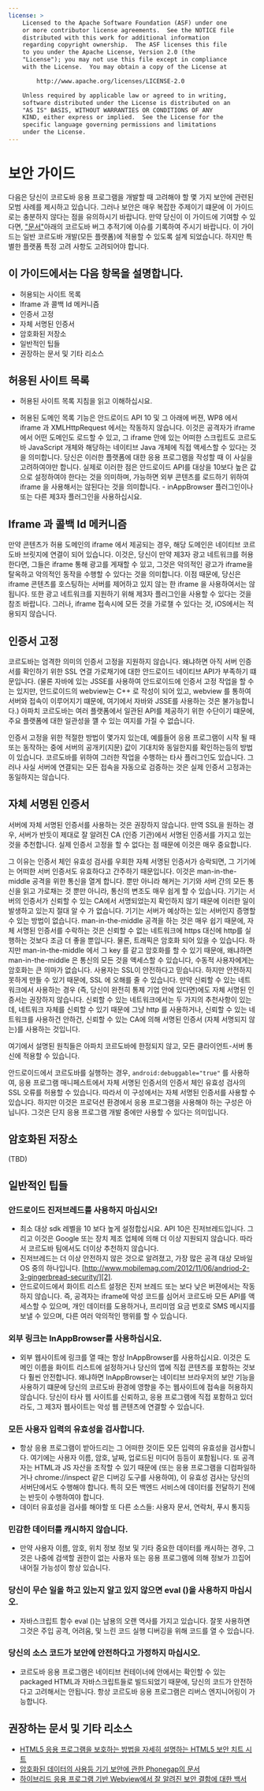 ```yaml
---
license: >
    Licensed to the Apache Software Foundation (ASF) under one
    or more contributor license agreements.  See the NOTICE file
    distributed with this work for additional information
    regarding copyright ownership.  The ASF licenses this file
    to you under the Apache License, Version 2.0 (the
    "License"); you may not use this file except in compliance
    with the License.  You may obtain a copy of the License at

        http://www.apache.org/licenses/LICENSE-2.0

    Unless required by applicable law or agreed to in writing,
    software distributed under the License is distributed on an
    "AS IS" BASIS, WITHOUT WARRANTIES OR CONDITIONS OF ANY
    KIND, either express or implied.  See the License for the
    specific language governing permissions and limitations
    under the License.
---
```


# 보안 가이드

다음은 당신이 코르도바 응용 프로그램을 개발할 때 고려해야 할 몇 가지 보안에 관련된 모범 사례를 제시하고 있습니다. 그러나 보안은 매우 복잡한 주제이기 떄문에 이 가이드로는 충분하지 않다는 점을 유의하시기 바랍니다. 만약 당신이 이 가이드에 기여할 수 있다면, ["문서"][1]아래의 코르도바 버그 추적기에 이슈를 기록하여 주시기 바랍니다. 이 가이드는 일반 코르도바 개발(모든 플랫폼)에 적용할 수 있도록 설계 되었습니다. 하지만 특별한 플랫폼 특정 고려 사항도 고려되어야 합니다.

 [1]: https://issues.apache.org/jira/browse/CB/component/12316407

## 이 가이드에서는 다음 항목을 설명합니다.

*   허용되는 사이트 목록
*   Iframe 과 콜백 Id 메커니즘
*   인증서 고정
*   자체 서명된 인증서
*   암호화된 저장소
*   일반적인 팁들
*   권장하는 문서 및 기타 리소스

## 허용된 사이트 목록

*   허용된 사이트 목록 지침을 읽고 이해하십시요.

*   허용된 도메인 목록 기능은 안드로이드 API 10 및 그 아래에 버젼, WP8 에서 iframe 과 XMLHttpRequest 에서는 작동하지 않습니다. 이것은 공격자가 iframe 에서 어떤 도메인도 로드할 수 있고, 그 iframe 안에 있는 어떠한 스크립트도 코르도바 JavaScript 개체와 해당하는 네이티브 Java 개체에 직접 액세스할 수 있다는 것을 의미합니다. 당신은 이러한 플랫폼에 대한 응용 프로그램을 작성할 때 이 사실을 고려하여야만 합니다. 실제로 이러한 점은 안드로이드 API를 대상을 10보다 높은 값으로 설정하여야 한다는 것을 의미하며, 가능하면 외부 콘텐츠를 로드하기 위하여 iframe 을 사용해서는 않된다는 것을 의미합니다. - inAppBrowser 플러그인이나 또는 다른 제3자 플러그인을 사용하십시요.

## Iframe 과 콜백 Id 메커니즘

만약 콘텐츠가 허용 도메인의 iframe 에서 제공되는 경우, 해당 도메인은 네이티브 코르도바 브릿지에 연결이 되어 있습니다. 이것은, 당신이 만약 제3자 광고 네트워크를 허용한다면, 그들은 iframe 통해 광고를 게재할 수 있고, 그것은 악의적인 광고가 iframe을 탈옥하고 악의적인 동작을 수행할 수 있다는 것을 의미합니다. 이점 때문에, 당신은 iframe 콘텐츠를 호스팅하는 서버를 제어하고 있지 않는 한 iframe 을 사용하여서는 않됩니다. 또한 광고 네트워크를 지원하기 위해 제3자 플러그인을 사용할 수 있다는 것을 참조 바랍니다. 그러나, iframe 접속시에 모든 것을 가로챌 수 있다는 것, iOS에서는 적용되지 않습니다.

## 인증서 고정

코르도바는 엄격한 의미의 인증서 고정을 지원하지 않습니다. 왜냐하면 아직 서버 인증서를 확인하기 위한 SSL 연결 가로채기에 대한 안드로이드 네이티브 API가 부족하기 떄문입니다. (물론 자바에 있는 JSSE를 사용하여 안드로이드에 인증서 고정 작업을 할 수는 있지만, 안드로이드의 webview는 C++ 로 작성이 되어 있고, webview 를 통하여 서버와 접속이 이루어지기 떄문에, 여기에서 자바와 JSSE를 사용하는 것은 불가능합니다.) 아파치 코르도바는 여러 플랫폼에서 일관된 API를 제공하기 위한 수단이기 떄문에, 주요 플랫폼에 대한 일관성을 꺨 수 있는 여지를 가질 수 없습니다.

인증서 고정을 위한 적절한 방법이 몇가지 있는데, 예를들어 응용 프로그램이 시작 될 때 또는 동작하는 중에 서버의 공개키(지문) 값이 기대치와 동일한지를 확인하는등의 방법이 있습니다. 코르도바를 위하여 그러한 작업을 수행하는 타사 플러그인도 있습니다. 그러나 사실 서버에 연결되는 모든 접속을 자동으로 검증하는 것은 실제 인증서 고정과는 동일하지는 않습니다.

## 자체 서명된 인증서

서버에 자체 서명된 인증서를 사용하는 것은 권장하지 않습니다. 만역 SSL을 원하는 경우, 서버가 반듯이 제대로 잘 알려진 CA (인증 기관)에서 서명된 인증서를 가지고 있는것을 추천합니다. 실제 인증서 고정을 할 수 없다는 점 때문에 이것은 매우 중요합니다.

그 이유는 인증서 체인 유효성 검사를 우회한 자체 서명된 인증서가 승락되면, 그 기기에는 어떠한 서버 인증서도 유효하다고 간주하기 때문입니다. 이것은 man-in-the-middle 공격을 위한 통신을 열게 합니다. 뿐만 아니라 해커는 기기와 서버 간의 모든 통신을 읽고 가로채는 것 뿐만 아니라, 통신의 변조도 매우 쉽게 할 수 있습니다. 기기는 서버의 인증서가 신뢰할 수 있는 CA에서 서명되었는지 확인하지 않기 때문에 이러한 일이 발생하고 있는지 절대 알 수 가 없습니다. 기기는 서버가 예상하는 있는 서버인지 증명할 수 있는 방법이 없습니다. man-in-the-middle 공격을 하는 것은 매우 쉽기 때문에, 자체 서명된 인증서를 수락하는 것은 신뢰할 수 없는 네트워크에 https 대신에 http를 실행하는 것보다 조금 더 좋을 뿐입니다. 물론, 트래픽은 암호화 되어 있을 수 있습니다. 하지만 man-in-the-middle 에서 그 key 를 같고 암호화를 할 수 있기 때문애, 왜냐하면 man-in-the-middle 은 통신의 모든 것을 액세스할 수 있습니다, 수동적 사용자에게는 암호화는 큰 의마가 없습니다. 사용자는 SSL이 안전하다고 믿습니다. 하지만 안전하지 못하게 만들 수 있기 때문에, SSL 에 오해를 줄 수 있습니다. 만약 신뢰할 수 있는 네트워크에서 사용하는 경우 (즉, 당신이 완전히 통제 기업 안에 있다면)에도 자체 서명된 인증서는 권장하지 않습니다. 신뢰할 수 있는 네트워크에서는 두 가지의 추천사항이 있는데, 네트워크 자체를 신뢰할 수 있기 때문에 그냥 http 를 사용하거나, 신뢰할 수 있는 네트워크를 사용하건 안하건, 신뢰할 수 있는 CA에 의해 서명된 인증서 (자체 서명되지 않는)를 사용하는 것입니다.

여기에서 설명된 원칙들은 아파치 코르도바에 한정되지 않고, 모든 클라이언트-서버 통신에 적용할 수 있습니다.

안드로이드에서 코르도바를 실행하는 경우, `android:debuggable="true"` 를 사용하여, 응용 프로그램 매니페스트에서 자체 서명된 인증서의 인증서 체인 유효성 검사의 SSL 오류를 허용할 수 있습니다. 따라서 이 구성에서는 자체 서명된 인증서를 사용할 수 있습니다. 하지만 이것은 프로덕션 환경에서 응용 프로그램을 사용해야 하는 구성은 아닙니다. 그것은 단지 응용 프로그램 개발 중에만 사용할 수 있다는 의미입니다.

## 암호화된 저장소

(TBD)

## 일반적인 팁들

### 안드로이드 진저브레드를 사용하지 마십시오!

*   최소 대상 sdk 레벨을 10 보다 높게 설정합십시요. API 10은 진저브레드입니다. 그리고 이것은 Google 또는 장치 제조 업체에 의해 더 이상 지원되지 않습니다. 따라서 코르도바 팀에서도 더이상 추천하지 않습니다. 
*   진저브레드는 더 이상 안전하지 않은 것으로 알려졌고, 가장 많은 공격 대상 모바일 OS 중의 하나입니다. [http://www.mobilemag.com/2012/11/06/andriod-2-3-gingerbread-security/][2]. 
*   안드로이드에서 화이트 리스트 설정은 진저 브레드 또는 보다 낮은 버젼에서는 작동하지 않습니다. 즉, 공격자는 iframe에 악성 코드를 심어서 코르도바 모든 API를 액세스할 수 있으며, 개인 데이터를 도용하거나, 프리미엄 요금 번호로 SMS 메시지를 보낼 수 있으며, 다른 여러 악의적인 행위를 할 수 있습니다. 

 [2]: http://bgr.com/2012/11/06/android-security-gingerbread-malware/

### 외부 링크는 InAppBrowser를 사용하십시요. 

*   외부 웹사이트에 링크를 열 때는 항상 InAppBrowser를 사용하십시요. 이것은 도메인 이름을 화이트 리스트에 설정하거나 당신의 앱에 직접 콘텐츠를 포함하는 것보다 훨씬 안전합니다. 왜냐하면 InAppBrowser는 네이티브 브라우저의 보안 기능을 사용하기 떄문에 당신의 코르도바 환경에 영향을 주는 웹사이트에 접속을 허용하지 않습니다. 당신이 타사 웹 사이트를 신뢰하고, 응용 프로그램에 직접 포함하고 있더라도, 그 제3자 웹사이트는 악성 웹 콘텐츠에 연결할 수 있습니다. 

### 모든 사용자 입력의 유효성을 검사합니다.

*   항상 응용 프로그램이 받아드리는 그 어떠한 것이든 모든 입력의 유효성을 검사합니다. 여기에는 사용자 이름, 암호, 날짜, 업로드된 미디어 등등이 포함됩니다. 또 공격자는 HTML과 JS 자산을 조작할 수 있기 때문에 (또는 응용 프로그램을 디컴파일하거나 chrome://inspect 같은 디버깅 도구를 사용하여), 이 유효성 검사는 당신의 서버단에서도 수행해야 합니다. 특히 모든 백엔드 서비스에 데이터를 전달하기 전에는 반듯이 수행하여야 합니다. 
*   데이터 유효성을 검사를 해야할 또 다른 소스들: 사용자 문서, 연락처, 푸시 통지등

### 민감한 데이터를 캐시하지 않습니다.

*   만약 사용자 이름, 암호, 위치 정보 정보 및 기타 중요한 데이터를 캐시하는 경우, 그것은 나중에 검색할 권한이 없는 사용자 또는 응용 프로그램에 의해 정보가 끄집어 내어질 가능성이 항상 있습니다.

### 당신이 무슨 일을 하고 있는지 알고 있지 않으면 eval ()을 사용하지 마십시오.

*   자바스크립트 함수 eval ()는 남용의 오랜 역사를 가지고 있습니다. 잘못 사용하면 그것은 주입 공격, 어려움, 및 느린 코드 실행 디버깅을 위해 코드를 열 수 있습니다. 

### 당신의 소스 코드가 보안에 안전하다고 가정하지 마십시오.

*   코르도바 응용 프로그램은 네이티브 컨테이너에 안에서는 확인할 수 있는 packaged HTML과 자바스크립트들로 빌드되었기 때문에, 당신의 코드가 안전하다고 고려해서는 안됩니다. 항상 코르도바 응용 프로그램은 리버스 엔지니어링이 가능합니다. 

## 권장하는 문서 및 기타 리소스

*   [HTML5 응용 프로그램을 보호하는 방법을 자세히 설명하는 HTML5 보안 치트 시트][3]
*   [암호화된 데이터의 사용등 기기 보안에 관한 Phonegap의 문서][4]
*   [하이브리드 응용 프로그램 기반 Webview에서 잘 알려진 보안 결함에 대한 백서][5]

 [3]: https://www.owasp.org/index.php/HTML5_Security_Cheat_Sheet
 [4]: https://github.com/phonegap/phonegap/wiki/Platform-Security
 [5]: http://www.cis.syr.edu/~wedu/Research/paper/webview_acsac2011.pdf